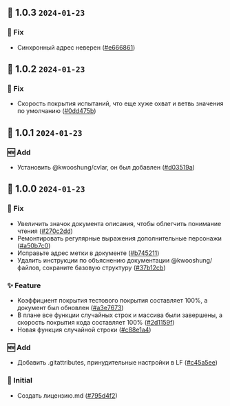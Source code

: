 ## 🎉 1.0.3 `2024-01-23`
### 🐛 Fix
- Синхронный адрес неверен ([#e666861](https://github.com/kwooshung/files/commit/e6668611d81dc3799d4652ea6fc3bfd68cc017ef))

## 🎉 1.0.2 `2024-01-23`
### 🐛 Fix
- Скорость покрытия испытаний, что еще хуже охват и ветвь значения по умолчанию ([#0dd475b](https://github.com/kwooshung/files/commit/0dd475b0aa370cc584563fe7f35e2460e08a0e7b))

## 🎉 1.0.1 `2024-01-23`
### 🆕 Add
- Установить @kwooshung/cvlar, он был добавлен ([#d03519a](https://github.com/kwooshung/files/commit/d03519a9b0ddd3df739b029e60d8aaf97fd71088))

## 🎉 1.0.0 `2024-01-23`
### 🐛 Fix
- Увеличить значок документа описания, чтобы облегчить понимание чтения ([#270c2dd](https://github.com/kwooshung/files/commit/270c2ddd9ed91a7ea7d2265020cc9dcb21f77b12))
- Ремонтировать регулярные выражения дополнительные персонажи ([#a50b7c0](https://github.com/kwooshung/files/commit/a50b7c07339b0084478c846b5fe675225442dfd0))
- Исправьте адрес метки в документе ([#b745211](https://github.com/kwooshung/files/commit/b7452116b13812c6ac058228d875f124ff68df36))
- Удалить инструкции по объяснению документации @kwooshung/файлов, сохраните базовую структуру ([#37b12cb](https://github.com/kwooshung/files/commit/37b12cb9edae4859f407a6f5c5a234df0445bf06))
### ✨ Feature
- Коэффициент покрытия тестового покрытия составляет 100%, а документ был обновлен ([#a3e7673](https://github.com/kwooshung/files/commit/a3e767357675a2fc349510572ccaa52b72dad507))
- В плане все функции случайных строк и массива были завершены, а скорость покрытия кода составляет 100% ([#2d1159f](https://github.com/kwooshung/files/commit/2d1159fc6f99ddd0769bc605a17c9269f271627e))
- Новая функция случайной строки ([#c88e1a4](https://github.com/kwooshung/files/commit/c88e1a4e5511e913a6194df93b9e4c07a504813e))
### 🆕 Add
- Добавить .gitattributes, принудительные настройки в LF ([#c45a5ee](https://github.com/kwooshung/files/commit/c45a5ee2722626b288c3088492f23fd9ef886452))
### 🍻 Initial
- Создать лицензию.md ([#795d4f2](https://github.com/kwooshung/files/commit/795d4f2ad6c17e7bcda8077242dc71464bfaee74))